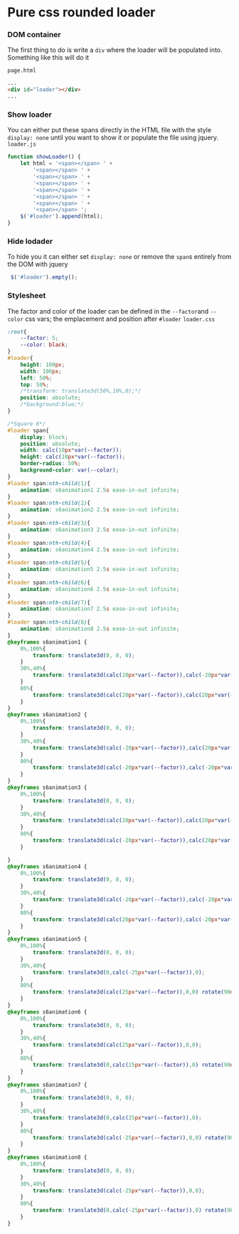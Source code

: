 # Pure css rounded loader

### DOM container
The first thing to do is write a `div` where the loader will be populated into.  
Something like this will do it  

`page.html`
```html
...
<div id="loader"></div>
...
```

### Show loader
You can either put these spans directly in the HTML file with the style `display: none` until you want to show it 
or populate the file using jquery.   
`loader.js`
```js
function showLoader() {
    let html = '<span></span> ' +
        '<span></span> ' +
        '<span></span> ' +
        '<span></span> ' +
        '<span></span> ' +
        '<span></span> ' +
        '<span></span> ' +
        '<span></span> ';
    $('#loader').append(html);
}
```
### Hide lodader 
To hide you it can either set `display: none` or remove the `span`s entirely from the DOM with jquery
```js
 $('#loader').empty();
```

### Stylesheet
The factor and color of the loader can be defined in the `--factor`and `--color` css vars; the emplacement and position after `#loader` 
`loader.css`
```css
:root{
    --factor: 5;
    --color: black;
}
#loader{
    height: 100px;
    width: 100px;
    left: 50%;
    top: 50%;
    /*transform: translate3d(50%,10%,0);*/
    position: absolute;
    /*background:blue;*/
}

/*Square 6*/
#loader span{
    display: block;
    position: absolute;
    width: calc(10px*var(--factor));
    height: calc(10px*var(--factor));
    border-radius: 50%;
    background-color: var(--color);
}
#loader span:nth-child(1){
    animation: s6animation1 2.5s ease-in-out infinite;
}
#loader span:nth-child(2){
    animation: s6animation2 2.5s ease-in-out infinite;
}
#loader span:nth-child(3){
    animation: s6animation3 2.5s ease-in-out infinite;
}
#loader span:nth-child(4){
    animation: s6animation4 2.5s ease-in-out infinite;
}
#loader span:nth-child(5){
    animation: s6animation5 2.5s ease-in-out infinite;
}
#loader span:nth-child(6){
    animation: s6animation6 2.5s ease-in-out infinite;
}
#loader span:nth-child(7){
    animation: s6animation7 2.5s ease-in-out infinite;
}
#loader span:nth-child(8){
    animation: s6animation8 2.5s ease-in-out infinite;
}
@keyframes s6animation1 {
    0%,100%{
        transform: translate3d(0, 0, 0);
    }
    30%,40%{
        transform: translate3d(calc(20px*var(--factor)),calc(-20px*var(--factor)),0);
    }
    80%{
        transform: translate3d(calc(20px*var(--factor)),calc(20px*var(--factor)),0) rotate(90deg);
    }
}
@keyframes s6animation2 {
    0%,100%{
        transform: translate3d(0, 0, 0);
    }
    30%,40%{
        transform: translate3d(calc(-20px*var(--factor)),calc(20px*var(--factor)),0);
    }
    80%{
        transform: translate3d(calc(-20px*var(--factor)),calc(-20px*var(--factor)),0) rotate(90deg);
    }
}
@keyframes s6animation3 {
    0%,100%{
        transform: translate3d(0, 0, 0);
    }
    30%,40%{
        transform: translate3d(calc(20px*var(--factor)),calc(20px*var(--factor)),0);
    }
    80%{
        transform: translate3d(calc(-20px*var(--factor)),calc(20px*var(--factor)),0) rotate(90deg);
    }

}
@keyframes s6animation4 {
    0%,100%{
        transform: translate3d(0, 0, 0);
    }
    30%,40%{
        transform: translate3d(calc(-20px*var(--factor)),calc(-20px*var(--factor)),0);
    }
    80%{
        transform: translate3d(calc(20px*var(--factor)),calc(-20px*var(--factor)),0) rotate(90deg);
    }
}
@keyframes s6animation5 {
    0%,100%{
        transform: translate3d(0, 0, 0);
    }
    30%,40%{
        transform: translate3d(0,calc(-25px*var(--factor)),0);
    }
    80%{
        transform: translate3d(calc(25px*var(--factor)),0,0) rotate(90deg);
    }
}
@keyframes s6animation6 {
    0%,100%{
        transform: translate3d(0, 0, 0);
    }
    30%,40%{
        transform: translate3d(calc(25px*var(--factor)),0,0);
    }
    80%{
        transform: translate3d(0,calc(25px*var(--factor)),0) rotate(90deg);
    }
}
@keyframes s6animation7 {
    0%,100%{
        transform: translate3d(0, 0, 0);
    }
    30%,40%{
        transform: translate3d(0,calc(25px*var(--factor)),0);
    }
    80%{
        transform: translate3d(calc(-25px*var(--factor)),0,0) rotate(90deg);
    }
}
@keyframes s6animation8 {
    0%,100%{
        transform: translate3d(0, 0, 0);
    }
    30%,40%{
        transform: translate3d(calc(-25px*var(--factor)),0,0);
    }
    80%{
        transform: translate3d(0,calc(-25px*var(--factor)),0) rotate(90deg);
    }
}
```
